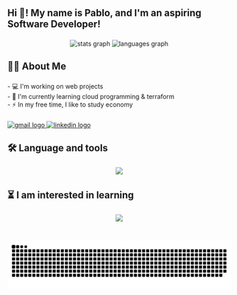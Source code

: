 <h2 align="left">Hi 👋! My name is Pablo, and I'm an aspiring Software Developer!</h2>

###

<div align="center">
  <img src="https://github-readme-stats.vercel.app/api?username=PabloNicolla&hide_title=false&hide_rank=false&show_icons=true&include_all_commits=true&count_private=true&disable_animations=false&theme=dracula&locale=en&hide_border=false" height="175" alt="stats graph"  />
  <img src="https://github-readme-stats.vercel.app/api/top-langs?username=PabloNicolla&locale=en&hide_title=false&layout=compact&card_width=320&langs_count=5&theme=dracula&hide_border=false" height="175" alt="languages graph"  />
</div>

###

<h2 align="left">👩‍💻  About Me</h2>

###

<p align="left">- 💻 I'm working on web projects<br>- 📔 I'm currently learning cloud programming & terraform<br>- ⚡ In my free time, I like to study economy</p>

###

<div align="left">
  <a href="pablofnic@gmail.com" target="_blank">
    <img src="https://img.shields.io/static/v1?message=Gmail&logo=gmail&label=&color=D14836&logoColor=white&labelColor=&style=for-the-badge" height="35" alt="gmail logo"  />
  </a>
  <a href="https://www.linkedin.com/in/pablo-nicola/" target="_blank">
    <img src="https://img.shields.io/static/v1?message=LinkedIn&logo=linkedin&label=&color=0077B5&logoColor=white&labelColor=&style=for-the-badge" height="35" alt="linkedin logo"  />
  </a>
</div>

###

<h2 align="left">🛠 Language and tools</h2>

###

<p align="center">
  <a href="https://skillicons.dev">
    <img src="https://skillicons.dev/icons?i=c,cpp,cmake,git,github,md,js,ts,html,css,tailwind,nodejs,express,jquery,react,nextjs,nginx,npm,docker,azure,aws,terraform,java,py,mongodb,postgres,redis,linux,bash,debian" />
  </a>
</p>

###

<h2 align="left">⏳ I am interested in learning</h2>

###

<p align="center">
  <a href="https://skillicons.dev">
    <img src="https://skillicons.dev/icons?i=electron,go,jenkins,jest,kafka,kotlin,kubernetes,lua,rust,opencv,postman" />
  </a>
</p>

###

<br clear="both">

<img src="https://raw.githubusercontent.com/PabloNicolla/PabloNicolla/output/snake.svg" alt="Snake animation" />

###
